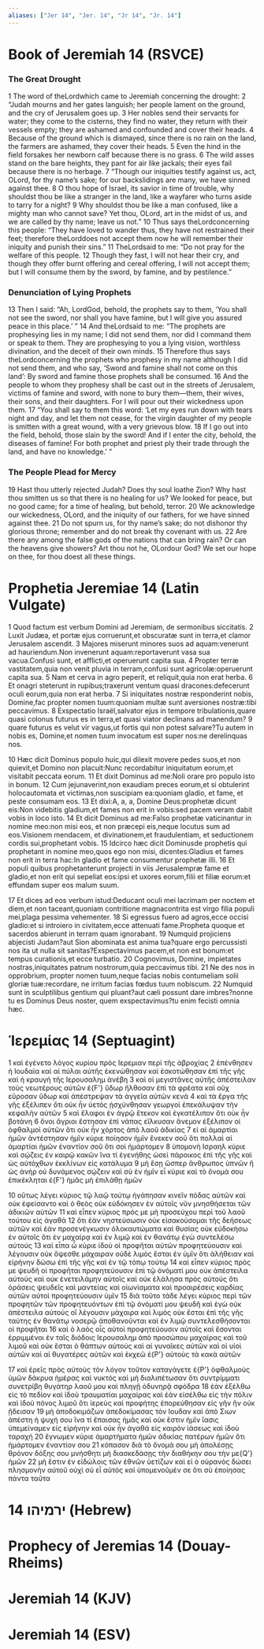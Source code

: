 ```yaml
---
aliases: ["Jer 14", "Jer. 14", "Jr 14", "Jr. 14"]
---
```



# Book of Jeremiah 14 (RSVCE)

### The Great Drought
1 The word of theLordwhich came to Jeremiah concerning the drought:
2 “Judah mourns and her gates languish; her people lament on the ground, and the cry of Jerusalem goes up.
3 Her nobles send their servants for water; they come to the cisterns, they find no water, they return with their vessels empty; they are ashamed and confounded and cover their heads.
4 Because of the ground which is dismayed, since there is no rain on the land, the farmers are ashamed, they cover their heads.
5 Even the hind in the field forsakes her newborn calf because there is no grass.
6 The wild asses stand on the bare heights, they pant for air like jackals; their eyes fail because there is no herbage.
7 “Though our iniquities testify against us, act, OLord, for thy name’s sake; for our backslidings are many, we have sinned against thee.
8 O thou hope of Israel, its savior in time of trouble, why shouldst thou be like a stranger in the land, like a wayfarer who turns aside to tarry for a night?
9 Why shouldst thou be like a man confused, like a mighty man who cannot save? Yet thou, OLord, art in the midst of us, and we are called by thy name; leave us not.”
10 Thus says theLordconcerning this people: “They have loved to wander thus, they have not restrained their feet; therefore theLorddoes not accept them now he will remember their iniquity and punish their sins.”
11 TheLordsaid to me: “Do not pray for the welfare of this people.
12 Though they fast, I will not hear their cry, and though they offer burnt offering and cereal offering, I will not accept them; but I will consume them by the sword, by famine, and by pestilence.”
### Denunciation of Lying Prophets
13 Then I said: “Ah, LordGod, behold, the prophets say to them, ‘You shall not see the sword, nor shall you have famine, but I will give you assured peace in this place.’ ”
14 And theLordsaid to me: “The prophets are prophesying lies in my name; I did not send them, nor did I command them or speak to them. They are prophesying to you a lying vision, worthless divination, and the deceit of their own minds.
15 Therefore thus says theLordconcerning the prophets who prophesy in my name although I did not send them, and who say, ‘Sword and famine shall not come on this land’: By sword and famine those prophets shall be consumed.
16 And the people to whom they prophesy shall be cast out in the streets of Jerusalem, victims of famine and sword, with none to bury them—them, their wives, their sons, and their daughters. For I will pour out their wickedness upon them.
17 “You shall say to them this word: ‘Let my eyes run down with tears night and day, and let them not cease, for the virgin daughter of my people is smitten with a great wound, with a very grievous blow.
18 If I go out into the field, behold, those slain by the sword! And if I enter the city, behold, the diseases of famine! For both prophet and priest ply their trade through the land, and have no knowledge.’ ”
### The People Plead for Mercy
19 Hast thou utterly rejected Judah? Does thy soul loathe Zion? Why hast thou smitten us so that there is no healing for us? We looked for peace, but no good came; for a time of healing, but behold, terror.
20 We acknowledge our wickedness, OLord, and the iniquity of our fathers, for we have sinned against thee.
21 Do not spurn us, for thy name’s sake; do not dishonor thy glorious throne; remember and do not break thy covenant with us.
22 Are there any among the false gods of the nations that can bring rain? Or can the heavens give showers? Art thou not he, OLordour God? We set our hope on thee, for thou doest all these things.


# Prophetia Jeremiae 14 (Latin Vulgate)

1 Quod factum est verbum Domini ad Jeremiam, de sermonibus siccitatis.
2 Luxit Judæa, et portæ ejus corruerunt,et obscuratæ sunt in terra,et clamor Jerusalem ascendit.
3 Majores miserunt minores suos ad aquam:venerunt ad hauriendum.Non invenerunt aquam:reportaverunt vasa sua vacua.Confusi sunt, et afflicti,et operuerunt capita sua.
4 Propter terræ vastitatem,quia non venit pluvia in terram,confusi sunt agricolæ:operuerunt capita sua.
5 Nam et cerva in agro peperit, et reliquit,quia non erat herba.
6 Et onagri steterunt in rupibus;traxerunt ventum quasi dracones:defecerunt oculi eorum,quia non erat herba.
7 Si iniquitates nostræ responderint nobis, Domine,fac propter nomen tuum:quoniam multæ sunt aversiones nostræ:tibi peccavimus.
8 Exspectatio Israël,salvator ejus in tempore tribulationis,quare quasi colonus futurus es in terra,et quasi viator declinans ad manendum?
9 quare futurus es velut vir vagus,ut fortis qui non potest salvare?Tu autem in nobis es, Domine,et nomen tuum invocatum est super nos:ne derelinquas nos.

10 Hæc dicit Dominus populo huic,qui dilexit movere pedes suos,et non quievit,et Domino non placuit:Nunc recordabitur iniquitatum eorum,et visitabit peccata eorum.
11 Et dixit Dominus ad me:Noli orare pro populo isto in bonum.
12 Cum jejunaverint,non exaudiam preces eorum,et si obtulerint holocautomata et victimas,non suscipiam ea:quoniam gladio, et fame, et peste consumam eos.
13 Et dixi:A, a, a, Domine Deus:prophetæ dicunt eis:Non videbitis gladium,et fames non erit in vobis:sed pacem veram dabit vobis in loco isto.
14 Et dicit Dominus ad me:Falso prophetæ vaticinantur in nomine meo:non misi eos, et non præcepi eis,neque locutus sum ad eos.Visionem mendacem, et divinationem,et fraudulentiam, et seductionem cordis sui,prophetant vobis.
15 Idcirco hæc dicit Dominusde prophetis qui prophetant in nomine meo,quos ego non misi, dicentes:Gladius et fames non erit in terra hac:In gladio et fame consumentur prophetæ illi.
16 Et populi quibus prophetanterunt projecti in viis Jerusalempræ fame et gladio,et non erit qui sepeliat eos:ipsi et uxores eorum,filii et filiæ eorum:et effundam super eos malum suum.

17 Et dices ad eos verbum istud:Deducant oculi mei lacrimam per noctem et diem,et non taceant,quoniam contritione magnacontrita est virgo filia populi mei,plaga pessima vehementer.
18 Si egressus fuero ad agros,ecce occisi gladio:et si introiero in civitatem,ecce attenuati fame.Propheta quoque et sacerdos abierunt in terram quam ignorabant.
19 Numquid projiciens abjecisti Judam?aut Sion abominata est anima tua?quare ergo percussisti nos ita ut nulla sit sanitas?Exspectavimus pacem,et non est bonum:et tempus curationis,et ecce turbatio.
20 Cognovimus, Domine, impietates nostras,iniquitates patrum nostrorum,quia peccavimus tibi.
21 Ne des nos in opprobrium, propter nomen tuum,neque facias nobis contumeliam solii gloriæ tuæ:recordare, ne irritum facias fœdus tuum nobiscum.
22 Numquid sunt in sculptilibus gentium qui pluant?aut cæli possunt dare imbres?nonne tu es Dominus Deus noster, quem exspectavimus?tu enim fecisti omnia hæc.


# Ἱερεμίας 14 (Septuagint)

1 καὶ ἐγένετο λόγος κυρίου πρὸς Ιερεμιαν περὶ τῆς ἀβροχίας
2 ἐπένθησεν ἡ Ιουδαία καὶ αἱ πύλαι αὐτῆς ἐκενώθησαν καὶ ἐσκοτώθησαν ἐπὶ τῆς γῆς καὶ ἡ κραυγὴ τῆς Ιερουσαλημ ἀνέβη
3 καὶ οἱ μεγιστᾶνες αὐτῆς ἀπέστειλαν τοὺς νεωτέρους αὐτῶν ἐ{F'} ὕδωρ ἤλθοσαν ἐπὶ τὰ φρέατα καὶ οὐχ εὕροσαν ὕδωρ καὶ ἀπέστρεψαν τὰ ἀγγεῖα αὐτῶν κενά
4 καὶ τὰ ἔργα τῆς γῆς ἐξέλιπεν ὅτι οὐκ ἦν ὑετός ᾐσχύνθησαν γεωργοί ἐπεκάλυψαν τὴν κεφαλὴν αὐτῶν
5 καὶ ἔλαφοι ἐν ἀγρῷ ἔτεκον καὶ ἐγκατέλιπον ὅτι οὐκ ἦν βοτάνη
6 ὄνοι ἄγριοι ἔστησαν ἐπὶ νάπας εἵλκυσαν ἄνεμον ἐξέλιπον οἱ ὀφθαλμοὶ αὐτῶν ὅτι οὐκ ἦν χόρτος ἀπὸ λαοῦ ἀδικίας
7 εἰ αἱ ἁμαρτίαι ἡμῶν ἀντέστησαν ἡμῖν κύριε ποίησον ἡμῖν ἕνεκεν σοῦ ὅτι πολλαὶ αἱ ἁμαρτίαι ἡμῶν ἐναντίον σοῦ ὅτι σοὶ ἡμάρτομεν
8 ὑπομονὴ Ισραηλ κύριε καὶ σῴζεις ἐν καιρῷ κακῶν ἵνα τί ἐγενήθης ὡσεὶ πάροικος ἐπὶ τῆς γῆς καὶ ὡς αὐτόχθων ἐκκλίνων εἰς κατάλυμα
9 μὴ ἔσῃ ὥσπερ ἄνθρωπος ὑπνῶν ἢ ὡς ἀνὴρ οὐ δυνάμενος σῴζειν καὶ σὺ ἐν ἡμῖν εἶ κύριε καὶ τὸ ὄνομά σου ἐπικέκληται ἐ{F'} ἡμᾶς μὴ ἐπιλάθῃ ἡμῶν

10 οὕτως λέγει κύριος τῷ λαῷ τούτῳ ἠγάπησαν κινεῖν πόδας αὐτῶν καὶ οὐκ ἐφείσαντο καὶ ὁ θεὸς οὐκ εὐδόκησεν ἐν αὐτοῖς νῦν μνησθήσεται τῶν ἀδικιῶν αὐτῶν
11 καὶ εἶπεν κύριος πρός με μὴ προσεύχου περὶ τοῦ λαοῦ τούτου εἰς ἀγαθά
12 ὅτι ἐὰν νηστεύσωσιν οὐκ εἰσακούσομαι τῆς δεήσεως αὐτῶν καὶ ἐὰν προσενέγκωσιν ὁλοκαυτώματα καὶ θυσίας οὐκ εὐδοκήσω ἐν αὐτοῖς ὅτι ἐν μαχαίρᾳ καὶ ἐν λιμῷ καὶ ἐν θανάτῳ ἐγὼ συντελέσω αὐτούς
13 καὶ εἶπα ὦ κύριε ἰδοὺ οἱ προφῆται αὐτῶν προφητεύουσιν καὶ λέγουσιν οὐκ ὄψεσθε μάχαιραν οὐδὲ λιμὸς ἔσται ἐν ὑμῖν ὅτι ἀλήθειαν καὶ εἰρήνην δώσω ἐπὶ τῆς γῆς καὶ ἐν τῷ τόπῳ τούτῳ
14 καὶ εἶπεν κύριος πρός με ψευδῆ οἱ προφῆται προφητεύουσιν ἐπὶ τῷ ὀνόματί μου οὐκ ἀπέστειλα αὐτοὺς καὶ οὐκ ἐνετειλάμην αὐτοῖς καὶ οὐκ ἐλάλησα πρὸς αὐτούς ὅτι ὁράσεις ψευδεῖς καὶ μαντείας καὶ οἰωνίσματα καὶ προαιρέσεις καρδίας αὐτῶν αὐτοὶ προφητεύουσιν ὑμῖν
15 διὰ τοῦτο τάδε λέγει κύριος περὶ τῶν προφητῶν τῶν προφητευόντων ἐπὶ τῷ ὀνόματί μου ψευδῆ καὶ ἐγὼ οὐκ ἀπέστειλα αὐτούς οἳ λέγουσιν μάχαιρα καὶ λιμὸς οὐκ ἔσται ἐπὶ τῆς γῆς ταύτης ἐν θανάτῳ νοσερῷ ἀποθανοῦνται καὶ ἐν λιμῷ συντελεσθήσονται οἱ προφῆται
16 καὶ ὁ λαός οἷς αὐτοὶ προφητεύουσιν αὐτοῖς καὶ ἔσονται ἐρριμμένοι ἐν ταῖς διόδοις Ιερουσαλημ ἀπὸ προσώπου μαχαίρας καὶ τοῦ λιμοῦ καὶ οὐκ ἔσται ὁ θάπτων αὐτούς καὶ αἱ γυναῖκες αὐτῶν καὶ οἱ υἱοὶ αὐτῶν καὶ αἱ θυγατέρες αὐτῶν καὶ ἐκχεῶ ἐ{P'} αὐτοὺς τὰ κακὰ αὐτῶν

17 καὶ ἐρεῖς πρὸς αὐτοὺς τὸν λόγον τοῦτον καταγάγετε ἐ{P'} ὀφθαλμοὺς ὑμῶν δάκρυα ἡμέρας καὶ νυκτός καὶ μὴ διαλιπέτωσαν ὅτι συντρίμματι συνετρίβη θυγάτηρ λαοῦ μου καὶ πληγῇ ὀδυνηρᾷ σφόδρα
18 ἐὰν ἐξέλθω εἰς τὸ πεδίον καὶ ἰδοὺ τραυματίαι μαχαίρας καὶ ἐὰν εἰσέλθω εἰς τὴν πόλιν καὶ ἰδοὺ πόνος λιμοῦ ὅτι ἱερεὺς καὶ προφήτης ἐπορεύθησαν εἰς γῆν ἣν οὐκ ᾔδεισαν
19 μὴ ἀποδοκιμάζων ἀπεδοκίμασας τὸν Ιουδαν καὶ ἀπὸ Σιων ἀπέστη ἡ ψυχή σου ἵνα τί ἔπαισας ἡμᾶς καὶ οὐκ ἔστιν ἡμῖν ἴασις ὑπεμείναμεν εἰς εἰρήνην καὶ οὐκ ἦν ἀγαθά εἰς καιρὸν ἰάσεως καὶ ἰδοὺ ταραχή
20 ἔγνωμεν κύριε ἁμαρτήματα ἡμῶν ἀδικίας πατέρων ἡμῶν ὅτι ἡμάρτομεν ἐναντίον σου
21 κόπασον διὰ τὸ ὄνομά σου μὴ ἀπολέσῃς θρόνον δόξης σου μνήσθητι μὴ διασκεδάσῃς τὴν διαθήκην σου τὴν με{Q'} ἡμῶν
22 μὴ ἔστιν ἐν εἰδώλοις τῶν ἐθνῶν ὑετίζων καὶ εἰ ὁ οὐρανὸς δώσει πλησμονὴν αὐτοῦ οὐχὶ σὺ εἶ αὐτός καὶ ὑπομενοῦμέν σε ὅτι σὺ ἐποίησας πάντα ταῦτα


# 14 ירמיהו (Hebrew)


# Prophecy of Jeremias 14 (Douay-Rheims)


# Jeremiah 14 (KJV)


# Jeremiah 14 (ESV)

